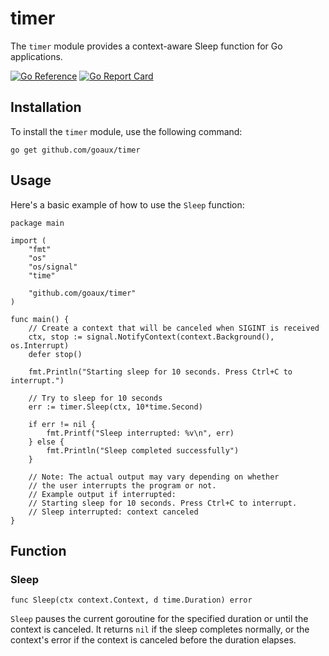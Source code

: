 # timer
The `timer` module provides a context-aware Sleep function for Go applications.

[![Go Reference](https://pkg.go.dev/badge/github.com/goaux/timer.svg)](https://pkg.go.dev/github.com/goaux/timer)
[![Go Report Card](https://goreportcard.com/badge/github.com/goaux/timer)](https://goreportcard.com/report/github.com/goaux/timer)

## Installation

To install the `timer` module, use the following command:

    go get github.com/goaux/timer

## Usage

Here's a basic example of how to use the `Sleep` function:

    package main

    import (
        "fmt"
        "os"
        "os/signal"
        "time"

        "github.com/goaux/timer"
    )

    func main() {
        // Create a context that will be canceled when SIGINT is received
        ctx, stop := signal.NotifyContext(context.Background(), os.Interrupt)
        defer stop()

        fmt.Println("Starting sleep for 10 seconds. Press Ctrl+C to interrupt.")

        // Try to sleep for 10 seconds
        err := timer.Sleep(ctx, 10*time.Second)

        if err != nil {
            fmt.Printf("Sleep interrupted: %v\n", err)
        } else {
            fmt.Println("Sleep completed successfully")
        }

        // Note: The actual output may vary depending on whether 
        // the user interrupts the program or not.
        // Example output if interrupted:
        // Starting sleep for 10 seconds. Press Ctrl+C to interrupt.
        // Sleep interrupted: context canceled
    }

## Function

### Sleep

    func Sleep(ctx context.Context, d time.Duration) error

`Sleep` pauses the current goroutine for the specified duration or until the context is canceled. It returns `nil` if the sleep completes normally, or the context's error if the context is canceled before the duration elapses.
